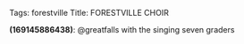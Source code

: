 Tags: forestville
Title: FORESTVILLE CHOIR
  
**(169145886438)**: @greatfalls with the singing seven graders